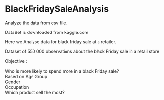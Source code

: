 # BlackFridaySaleAnalysis
Analyze the data from csv file.

DataSet is downloaded from Kaggle.com  

Here we Analyse data for black friday sale at a retailer.  

Dataset of 550 000 observations about the black Friday sale in a retail store 

Objective :  
</br>
   Who is more likely to spend more in a black Friday sale?  
     Based on Age Group  
     Gender  
     Occupation  
   Which product sell the most?  
